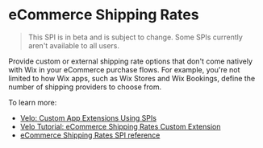 # eCommerce Shipping Rates
  
>This SPI is in beta and is subject to change. Some SPIs currently aren't available to all users.

Provide custom or external shipping rate options that don't come natively with Wix in your eCommerce purchase flows. For example, you're not limited to how Wix apps, such as Wix Stores and Wix Bookings, define the number of shipping providers to choose from. 

To learn more: 
+ [Velo: Custom App Extensions Using SPIs](https://support.wix.com/en/article/velo-custom-business-app-extensions-using-spis-beta)
+ [Velo Tutorial: eCommerce Shipping Rates Custom Extension](https://support.wix.com/en/article/velo-shipping-rates-spi) 
+ [eCommerce Shipping Rates SPI reference](https://www.wix.com/velo/reference/spis/wix-ecom/ecom-shipping-rates)